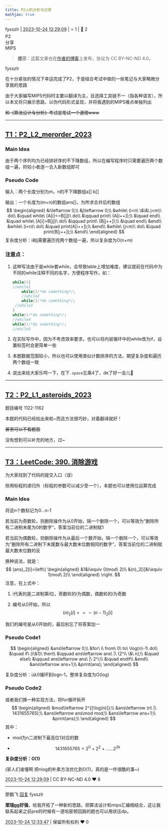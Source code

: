 ```yaml
---
title: P2上机分析与记录
mathjax: true
---
```

<div class="post-info">
<span>fysszlr</span>
|
<abbr title="2023-10-24T12:29:09.182335+08:00"><time datetime="2023-10-24T12:29:09.182335+08:00">2023-10-24 12:29:09</time></abbr>
|
<span>⭐️ 1</span>
|
<span>💬️ 2</span>
<br>
<div><div class="post-tag">P2</div><div class="post-tag">分享</div><div class="post-tag">MIPS</div></div>
</div>

> **提示**：这篇文章也在[作者的博客](https://www.fysszlr.top/2023/10/23/CO-P2%E4%B8%8A%E6%9C%BA%E8%AE%B0%E5%BD%95/)上发布，协议为 CC BY-NC-ND 4.0。

<div id="reply-4021" class="reply reply-l0">
<div class="reply-header">
<span>fysszlr</span>
</div>
<div class="reply-text">

在十分紧张的情况下幸运完成了P2，于是结合考试中做的一些笔记与大家略微分享我的思路

由于大家编写MIPS代码时主要以翻译为主，且选择工具链不一（指各种语言），所以本文将只展示思路，以伪代码形式呈现，并将我遇到的MIPS难点单独列出

~~和《算法设计与分析》考试是笔试一个道理www~~

---

## [T1：P2_L2_merorder_2023](http://cscore.buaa.edu.cn/#/problem?ProblemId=1141&PieId=1122)

### Main Idea

由于两个序列均为已经排好序的不下降数组，所以在编写程序时只需要遍历两个数组一遍，将较小者逐一合入新数组即可

### Pseudo Code

输入：两个长度分别为m，n的不下降数组a[] b[]

输出：一个长度为(m+n)的数组ans[]，为所求合并后的数组
$$
\begin{aligned}
&i\leftarrow 0;\\
&j\leftarrow 0;\\
&while\ (i<n\ \&\&\ j<m)\ do\\
&\quad while\ (A[i]<=B[j])\ do\\
&\qquad print\ (A[i++]);\\
&\quad end\\
&\quad while\ (A[i]>B[j])\ do\\
&\qquad print\ (B[j++]);\\
&\quad end\\
&end\\
&while\ (i<n)\ do\\
&\quad print(A[i++]);\\
&end\\
&while\ (j<m)\ do\\
&\quad print(B[j++]);\\
&end\\
\end{aligned}
$$
复杂度分析：i和j需要遍历完两个数组一遍，所以复杂度为O(n+m)

### 注意点：

1. 这种写法由于是while套while，会导致lable上增加难度，建议提前在代码中为不同的while注释不同的名字，方便程序写作，如：

   ```c++
   while(){
   //while1
       while()/*do something*/;
       //while2
       while()/*do something*/;
   	//while3
   }
   while()/*do something*/;
   //while4
   while()/*do something*/;
   //while5
   ```

2. 在实际写作中，因为不考虑效率要求，也可以将内层循环中的while改为if，设置标签时会更简单一些

3. 本题数据范围较小，所以也可以使用类似计数排序的方法，期望复杂度和遍历两个数组一致

4. 说出来给大家乐呵一下，在下```.space```忘乘4了，de了好一会儿🙏

---

## [T2：P2_L1_asteroids_2023](http://cscore.buaa.edu.cn/#/problem?ProblemId=1162&PieId=1122)

题目编号 1122-1162

本题的代码已经给出来啦~而且方法很巧妙，对着翻译就好！

~~甚至可以不看题面~~

没有想到可以补充的地方，过~

---

## [T3：LeetCode: 390. 消除游戏](https://leetcode.cn/problems/elimination-game)

为大家找到了代码的提交入口（误）

除用标程的递归外（标程的参数可以减少至一个），本题也可以使用位运算完成

### Main Idea

将这n个数标记为0…n-1

若当前为奇数轮，则删除操作为从0开始，隔一个删除一个，可以等效为“删除所有二进制末尾为0的数字“，答案当前位的二进制赋1

若当前为偶数轮，则删除操作为从最后一个数开始，隔一个删除一个，可以等效为”删除所有二进制下末尾数与最大数末位数相同的数字“，答案当前位的二进制赋最大数末位数的反

换种说法，就是：
$$
(ans)_2[i]=\left\{
\begin{aligned}
&1&i\equiv 0(mod\ 2)\\
&(n)_2[i]&i\equiv 1(mod\ 2)\\
\end{aligned}
\right.
$$
注意，在上式中：

1. i代表的是二进制第i位，奇数轮的i为偶数，偶数轮的i为奇数

2. 编号从0开始，所以
   $$
   (n)_2[i]==\sim (n-1)_2[i]
   $$

我们的编号是从0开始的，最后别忘了将答案加一

### Pseudo Code1

$$
\begin{aligned}
&ans\leftarrow 0;\\
&for\ i\ from\ 0\ to\ \log(n)-1\ do\\
&\quad if\ (i\&1)\ then\\
&\qquad ans\leftarrow ans\ |\ (2^i\ \&\ n);\\
&\quad else\\
&\qquad ans\leftarrow ans\ |\ 2^i;\\
&\quad endif\\
&end\\
&ans\leftarrow ans+1;\\
&print(ans);
\end{aligned}
$$

复杂度分析：i从0循环到logn-1，整体复杂度为O(log)

### Pseudo Code2

或者我们换一种实现方法，将for循环拆开
$$
\begin{aligned}
&mod\leftarrow 2^{[\log(n)]};\\
&ans\leftarrow (n\ |\ 1431655765);\\
&ans\leftarrow ans\mod mod;\\
&ans\leftarrow ans+1;\\
&print(ans);\\
\end{aligned}
$$
其中：

* mod为n二进制下最高位1对应的数

* 
  $$
  1431655765=2^0+2^2+......2^{2k}
  $$

**复杂度分析：O(1)**

(家人们谁懂啊 把nlog的朴素方法优化到O(1)，真的是一件很酷的事~)

</div>
<div class="reply-footer">
<abbr title="2023-10-24T12:29:09.209678+08:00"><time datetime="2023-10-24T12:29:09.209678+08:00">2023-10-24 12:29:09</time></abbr>
|
<span>CC BY-NC-ND 4.0</span>
<span class="reply-vote">❤️ 8</span>
</div>
</div>
<hr class="reply-separator">
<div id="reply-4022" class="reply reply-l1">
<div class="reply-header">
<span>廖鹏飞 <a href="#reply-4021">回复</a> fysszlr</span>
</div>
<div class="reply-text">

**栗瑞gg好强**，给我开拓了一种新的思路，把算法设计和mips汇编相结合，这让我联系起来之前pre的时候有一道哈密顿回路的题也可以用状压dp。

</div>
<div class="reply-footer">
<abbr title="2023-10-24T12:33:47.348022+08:00"><time datetime="2023-10-24T12:33:47.348022+08:00">2023-10-24 12:33:47</time></abbr>
|
<span>保留所有权利</span>
<span class="reply-vote">❤️ 0</span>
</div>
</div>